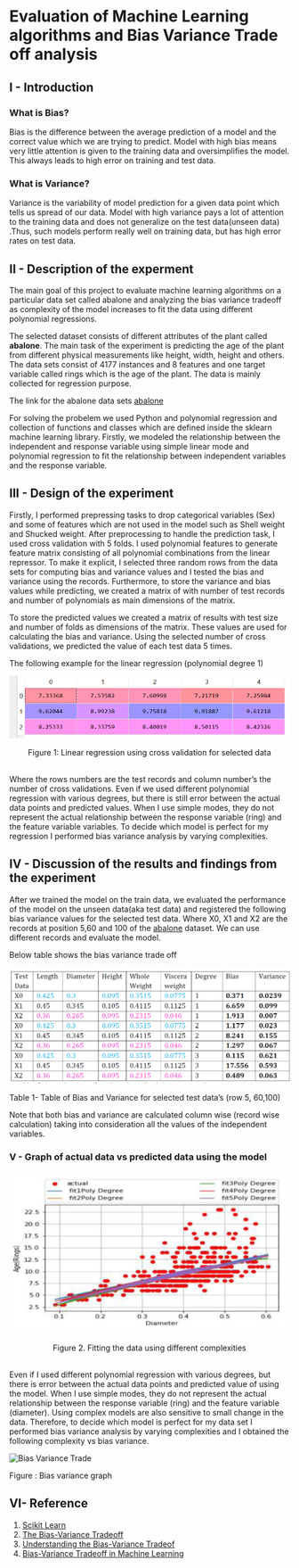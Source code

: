 # Evaluation of Machine Learning algorithms and Bias Variance Trade off analysis

## I - Introduction
### What is Bias?

Bias is the difference between the average prediction of a model and the correct value which we are trying to predict. Model with high bias means very little attention is given to the training data and oversimplifies the model. This always leads to high error on training and test data.

### What is Variance?
Variance is the variability of model prediction for a given data point  which tells us spread of our data.  Model with high variance pays a lot of attention to the training data and does not generalize on the test data(unseen data) .Thus, such models perform  really well on training data, but has high error rates on test data.

## II - Description of the experment

The main goal of this project to evaluate machine learning algorithms on a particular data set
called abalone and analyzing the bias variance tradeoff as complexity of the model increases to fit
the data using different polynomial regressions.

The selected dataset consists of different attributes of the plant called **abalone**. The main
task of the experiment is predicting the age of the plant from different physical
measurements like height, width, height and others. The data sets consist of 4177
instances and 8 features and one target variable called rings which is the age of the plant.
The data is mainly collected for regression purpose.

The link for the abalone data sets [abalone](https://archive.ics.uci.edu/ml/datasets/abalone)


For solving the probelem we used Python  and polynomial regression and collection of
functions and classes which are defined inside the sklearn machine learning library. 
Firstly, we modeled the relationship between the independent and response variable using simple
linear mode and polynomial regression to fit the relationship between independent
variables and the response variable. 

## III - Design of the experiment

Firstly, I performed prepressing tasks to drop categorical variables (Sex) and some of
features which are not used in the model such as Shell weight and Shucked weight. After
preprocessing to handle the prediction task, I used cross validation with 5 folds. I used
polynomial features to generate feature matrix consisting of all polynomial combinations
from the linear repressor. To make it explicit, I selected three random rows from the data
sets for computing bias and variance values and I tested the bias and variance using the
records. Furthermore, to store the variance and bias values while predicting, we created a
matrix of with number of test records and number of polynomials as main dimensions of
the matrix.

To store the predicted values we created a matrix of results with test size and number of folds as
dimensions of the matrix. These values are used for calculating the bias and variance. Using the
selected number of cross validations, we predicted the value of each test data 5 times.

 The following example for the linear regression (polynomial degree 1)

![Regreesion](https://github.com/htefera/Bias-Variance-Tradeoff/blob/master/Bias%20Variance%20Images/4.PNG)
 <div align="center">
  Figure 1: Linear regression using cross validation for selected data
 </div>
 <br>
   
Where the rows numbers are the test records and column number’s the number of cross
validations. Even if we used different polynomial regression with various degrees, but there is still
error between the actual data points and predicted values. When I use simple modes, they do not
represent the actual relationship between the response variable (ring) and the feature variable
variables. To decide which model is perfect for my regression I performed bias variance analysis by
varying complexities.

## IV - Discussion of the results and findings from the experiment

After we trained the model on the train data, we evaluated the performance of the model on
the unseen data(aka test data) and registered the following bias variance values for the selected test data.
Where X0, X1 and X2 are the records at position 5,60 and 100 of the [abalone](https://archive.ics.uci.edu/ml/datasets/abalone) dataset. We can use different records and evaluate the model.

Below table shows the bias variance trade off

![Bias Variance Comparision](https://github.com/htefera/Bias-Variance-Tradeoff/blob/master/Bias%20Variance%20Images/5.png)

 <div aling="center">
  Table 1- Table of Bias and Variance for selected test data’s (row 5, 60,100)
 </div>

Note that both bias and variance are calculated column wise (record wise calculation) taking into
consideration all the values of the independent variables. 

### V - Graph of actual data vs predicted data using the model



![Fitting the data](https://github.com/htefera/Bias-Variance-Tradeoff/blob/master/Bias%20Variance%20Images/Bv.png)


<div align="center">
 Figure 2. Fitting the data using different complexities
</div>

<br>


Even if I used different polynomial regression with various degrees, but there is error between the
actual data points and predicted value of using the model. When I use simple modes, they do not
represent the actual relationship between the response variable (ring) and the feature variable
(diameter). Using complex models are also sensitive to small change in the data. Therefore, to
decide which model is perfect for my data set I performed bias variance analysis by varying
complexities and I obtained the following complexity vs bias variance.


![Bias Variance Trade](Images/bvmain.png)
<div align= center">
   Figure : Bias variance graph
                   </div>               


## VI- Reference

 1. [Scikit Learn](http://scikit-learn.org/stable/) <br>
 2. [The Bias-Variance Tradeoff](https://towardsdatascience.com/understanding-the-bias-variance-tradeoff-165e6942b229) 
 3. [Understanding the Bias-Variance Tradeof](http://scott.fortmann-roe.com/docs/BiasVariance.html)
 4. [Bias-Variance Tradeoff in Machine Learning](https://www.learnopencv.com/bias-variance-tradeoff-in-machine-learning/)














